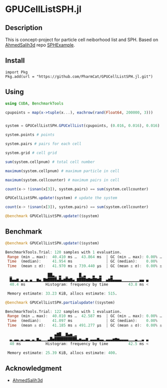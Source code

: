# GPUCellListSPH.jl

## Description

This is concept-project for particle cell neiborhood list and SPH. Based on [AhmedSalih3d](https://github.com/AhmedSalih3d) repo [SPHExample](https://github.com/AhmedSalih3d/SPHExample).


## Install

```
import Pkg
Pkg.add(url = "https://github.com/PharmCat/GPUCellListSPH.jl.git")
```

## Using 

```julia
using CUDA, BenchmarkTools

cpupoints = map(x->tuple(x...), eachrow(rand(Float64, 200000, 3)))


system = GPUCellListSPH.GPUCellList(cpupoints, (0.016, 0.016), 0.016)

system.points # points

system.pairs # pairs for each cell

system.grid # cell grid 

sum(system.cellpnum) # total cell number

maximum(system.cellpnum) # maximum particle in cell

maximum(system.cellcounter) # maximum pairs in cell

count(x-> !isnan(x[3]), system.pairs) == sum(system.cellcounter)

GPUCellListSPH.update!(system) # update the system

count(x-> !isnan(x[3]), system.pairs) == sum(system.cellcounter)

@benchmark GPUCellListSPH.update!($system)
```

## Benchmark

```julia
@benchmark GPUCellListSPH.update!($system)

BenchmarkTools.Trial: 120 samples with 1 evaluation.
 Range (min … max):  40.410 ms …  43.864 ms  ┊ GC (min … max): 0.00% … 0.00%
 Time  (median):     41.954 ms               ┊ GC (median):    0.00%
 Time  (mean ± σ):   41.970 ms ± 739.440 μs  ┊ GC (mean ± σ):  0.00% ± 0.00%

  ▁                ██▃▁ ▃  ▁     █▁▃   ▃  ▃    ▃
  █▄▄▆▁▄▁▄▁▄▁▁▆▄▁▇▆████▄█▄▆█▆▇▄▁▇███▆▇▆█▇▆█▁▁▄▆█▄▄▄▄▁▁▁▁▁▁▁▁▄▄ ▄
  40.4 ms         Histogram: frequency by time         43.8 ms <

 Memory estimate: 33.23 KiB, allocs estimate: 515.
```

```julia
@benchmark GPUCellListSPH.partialupdate!($system)

BenchmarkTools.Trial: 122 samples with 1 evaluation.
 Range (min … max):  40.010 ms …  42.587 ms  ┊ GC (min … max): 0.00% … 0.00%
 Time  (median):     41.097 ms               ┊ GC (median):    0.00%
 Time  (mean ± σ):   41.185 ms ± 491.277 μs  ┊ GC (mean ± σ):  0.00% ± 0.00%

                      ▄▇█▁▁▇▄▅▁▂
  ▃▁▃▃▁▃▁▃▃▁▃▁▆▃▁▁▁▃█▅██████████▃▅▃▃▆▁▃▃▃▆▃▃▁▃▃▃▅▆▅▃▃▃▃▁▁▁▃▁▁▃ ▃
  40 ms           Histogram: frequency by time         42.5 ms <

 Memory estimate: 25.39 KiB, allocs estimate: 400.
```

## Acknowledgment

 * [AhmedSalih3d](https://github.com/AhmedSalih3d)